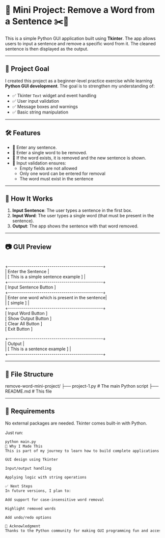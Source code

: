 # 🧠 Mini Project: Remove a Word from a Sentence ✂️📝

This is a simple Python GUI application built using **Tkinter**. The app allows users to input a sentence and remove a specific word from it. The cleaned sentence is then displayed as the output.

---

## 🚀 Project Goal

I created this project as a beginner-level practice exercise while learning **Python GUI development**. The goal is to strengthen my understanding of:

- ✅ Tkinter `Text` widget and event handling
- ✅ User input validation
- ✅ Message boxes and warnings
- ✅ Basic string manipulation

---

## 🛠 Features

- 🔸 Enter any sentence.
- 🔸 Enter a single word to be removed.
- 🔸 If the word exists, it is removed and the new sentence is shown.
- 🔸 Input validation ensures:
  - Empty fields are not allowed
  - Only one word can be entered for removal
  - The word must exist in the sentence

---

## 🧪 How It Works

1. **Input Sentence**: The user types a sentence in the first box.
2. **Input Word**: The user types a single word (that must be present in the sentence).
3. **Output**: The app shows the sentence with that word removed.

---

## 📷 GUI Preview
<br>
+------------------------------------------------+
<br>
| Enter the Sentence |
<br>
| [ This is a simple sentence example ] |
<br>
+------------------------------------------------+
<br>
[ Input Sentence Button ]
<br>
+------------------------------------------------+
<br>
| Enter one word which is present in the sentence|
<br>
| [ simple ] |
<br>
+------------------------------------------------+
<br>
[ Input Word Button ]
<br>
[ Show Output Button ]
<br>
[ Clear All Button ]
<br>
[ Exit Button ]
<br>

+------------------------------------------------+
<br>
| Output |
<br>
| [ This is a sentence example ] |
<br>
+------------------------------------------------+
<br>



---

## 📁 File Structure

remove-word-mini-project/
├── project-1.py # The main Python script
├── README.md # This file



---

## 🧰 Requirements

No external packages are needed. Tkinter comes built-in with Python.

Just run:

```bash
python main.py
🙌 Why I Made This
This is part of my journey to learn how to build complete applications using only Python and its built-in libraries. I wanted to practice:

GUI design using Tkinter

Input/output handling

Applying logic with string operations

✅ Next Steps
In future versions, I plan to:

Add support for case-insensitive word removal

Highlight removed words

Add undo/redo options

🤝 Acknowledgment
Thanks to the Python community for making GUI programming fun and accessible for beginners!

